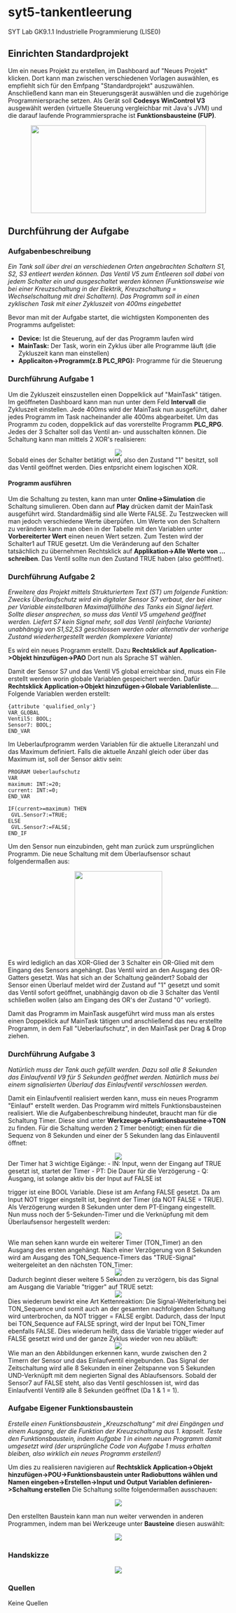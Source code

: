 # syt5-tankentleerung
SYT Lab GK9.1.1 Industrielle Programmierung (LISE0)


## Einrichten Standardprojekt

Um ein neues Projekt zu erstellen, im Dashboard auf "Neues Projekt" klicken. Dort kann man zwischen verschiedenen Vorlagen auswählen, es empfiehlt sich für den Emfpang "Standardprojekt" auszuwählen. Anschließend kann man ein Steuerungsgerät auswählen und die zugehörige Programmiersprache setzen. Als Gerät soll **Codesys WinControl V3** ausgewählt werden (virtuelle Steuerung vergleichbar mit Java's JVM) und die darauf laufende Programmiersprache ist **Funktionsbausteine (FUP)**.
<div align="center">
<img src="images/geraetplussprache.PNG" align="center" height=200 width=400/>
</div>

## Durchführung der Aufgabe

### Aufgabenbeschreibung

*Ein Tank soll über drei an verschiedenen Orten angebrachten Schaltern S1, S2, S3 entleert
werden können. Das Ventil V5 zum Entleeren soll dabei von jedem Schalter ein und
ausgeschaltet werden können (Funktionsweise wie bei einer Kreuzschaltung in der Elektrik,
Kreuzschaltung = Wechselschaltung mit drei Schaltern).
Das Programm soll in einen zyklischen Task mit einer Zykluszeit von 400ms eingebettet*

Bevor man mit der Aufgabe startet, die wichtigsten Komponenten des Programms aufgelistet:
- **Device:** Ist die Steuerung, auf der das Programm laufen wird
- **MainTask:** Der Task, worin ein Zyklus über alle Programme läuft (die Zykluszeit kann man einstellen)
- **Applicaiton->Programm(z.B PLC_RPG):** Programme für die Steuerung

### Durchführung Aufgabe 1

Um die Zykluszeit einszustellen einen Doppelklick auf "MainTask" tätigen. Im geöffneten Dashboard kann man nun unter dem Feld **Intervall** die Zykluszeit einstellen. Jede 400ms wird der MainTask nun ausgeführt, daher jedes Programm im Task nacheinander alle 400ms abgearbeitet.
Um das Programm zu coden, doppelklick auf das vorerstellte Programm **PLC_RPG**.  
Jedes der 3 Schalter soll das Ventil an- und ausschalten können. Die Schaltung kann man mittels 2 XOR's realisieren:  
<div align="center">
<img src="images/programm.PNG" align="center"/>
</div>    
Sobald eines der Schalter betätigt wird, also den Zustand "1" besitzt, soll das Ventil geöffnet werden.  Dies entpsricht einem logischen XOR.  

#### Programm ausführen

Um die Schaltung zu testen, kann man unter **Online->Simulation** die Schaltung simulieren. Oben dann auf **Play** drücken damit der MainTask ausgeführt wird. Standardmäßig sind alle Werte FALSE. Zu Testzwecken will man jedoch verschiedene Werte überpüfen. Um Werte von den Schaltern zu verändern kann man oben in der Tabelle mit den Variablen unter **Vorbereiterter Wert** einen neuen Wert setzen. Zum Testen wird der Schalter1 auf TRUE gesetzt. Um die Veränderung auf den Schalter tatsächlich zu übernehmen Rechtsklick auf **Applikation->Alle Werte von ... schreiben**. Das Ventil sollte nun den Zustand TRUE haben (also geöfffnet).

### Durchführung Aufgabe 2

*Erweitere das Projekt mittels Strukturiertem Text (ST) um folgende Funktion:
Zwecks Überlaufschutz wird ein digitaler Sensor S7 verbaut, der bei einer per Variable
einstellbaren Maximalfüllhöhe des Tanks ein Signal liefert. Sollte dieser ansprechen, so muss
das Ventil V5 umgehend geöffnet werden. Liefert S7 kein Signal mehr, soll das Ventil (einfache
Variante) unabhängig von S1,S2,S3 geschlossen werden oder alternativ der vorherige Zustand
wiederhergestellt werden (komplexere Variante)*

Es wird ein neues Programm erstellt. Dazu **Rechtsklick auf Application->Objekt hinzufügen->PAO** Dort nun als Sprache ST wählen.  

Damit der Sensor S7 und das Ventil V5 global erreichbar sind, muss ein File erstellt werden worin globale Variablen gespeichert werden. Dafür **Rechtsklick Application->Objekt hinzufügen->Globale Variablenliste...**. Folgende Variablen werden erstellt:  


    {attribute 'qualified_only'}
    VAR_GLOBAL
    Ventil5: BOOL;
    Sensor7: BOOL;
    END_VAR

Im Ueberlaufprogramm werden Variablen für die aktuelle Literanzahl und das Maximum definiert. Falls die aktuelle Anzahl gleich oder über das Maximum ist, soll der Sensor aktiv sein:

    PROGRAM Ueberlaufschutz
    VAR
    maximum: INT:=20;
    current: INT:=0;
    END_VAR

    IF(current>=maximum) THEN
  	 GVL.Sensor7:=TRUE;
    ELSE
  	 GVL.Sensor7:=FALSE;
    END_IF

Um den Sensor nun einzubinden, geht man zurück zum ursprünglichen Programm. Die neue Schaltung mit dem Überlaufsensor schaut folgendermaßen aus:
<div align="center">
<img src="images/ueberlauf.PNG" align="center" height=200/>
</div>  
Es wird lediglich an das XOR-Glied der 3 Schalter ein OR-Glied mit dem Eingang des Sensors angehängt. Das Ventil wird an den Ausgang des OR-Gatters gesetzt. Was hat sich an der Schaltung geändert? Sobald der Sensor einen Überlauf meldet wird der Zustand auf "1" gesetzt und somit das Ventil sofort geöffnet, unabhängig davon ob die 3 Schalter das Ventil schließen wollen (also am Eingang des OR's der Zustand "0" vorliegt).

Damit das Programm im MainTask ausgeführt wird muss man als erstes einen Doppeklick auf MainTask tätigen und anschließend das neu erstellte Programm, in dem Fall "Ueberlaufschutz", in den MainTask per Drag & Drop ziehen.

### Durchführung Aufgabe 3

*Natürlich muss der Tank auch gefüllt werden. Dazu soll alle 8 Sekunden das Einlaufventil V9
für 5 Sekunden geöffnet werden. Natürlich muss bei einem signalisierten Überlauf das
Einlaufventil verschlossen werden.*

Damit ein Einlaufventil realisiert werden kann, muss ein neues Programm "Einlauf" erstellt werden. Das Programm wird mittels Funktionsbausteinen realisiert. Wie die Aufgabenbeschreibung hindeutet, braucht man für die Schaltung Timer. Diese sind unter **Werkzeuge->Funktionsbausteine->TON** zu finden. Für die Schaltung werden 2 Timer benötigt; einen für die Sequenz von 8 Sekunden und einer der 5 Sekunden lang das Einlauventil öffnet:  
<div align="center">
<img src="images/ton_sequence.PNG" align="center"  />
</div>  
Der Timer hat 3 wichtige Eigänge:
- IN: Input, wenn der Eingang auf TRUE gesetzt ist, startet der Timer
- PT: Die Dauer für die Verzögerung
- Q: Ausgang, ist solange aktiv bis der Input auf FALSE ist

trigger ist eine BOOL Variable. Diese ist am Anfang FALSE gesetzt. Da am Input NOT trigger eingstellt ist, beginnt der Timer (da NOT FALSE = TRUE). Als Verzögerung wurden 8 Sekunden unter dem PT-Eingang eingestellt. Nun muss noch der 5-Sekunden-Timer und die Verknüpfung mit dem Überlaufsensor hergestellt werden:    
<div align="center">
<img src="images/timer.PNG" align="center"  />
</div>  
Wie man sehen kann wurde ein weiterer Timer (TON_Timer) an den Ausgang des ersten angehängt. Nach einer Verzögerung von 8 Sekunden wird am Ausgang des TON_Sequence-Timers das "TRUE-Signal" weitergeleitet an den nächsten TON_Timer:
<div align="center">
<img src="images/timertest1.PNG" align="center"  />
</div>  
Dadurch beginnt dieser weitere 5 Sekunden zu verzögern, bis das Signal am Ausgang die Variable "trigger" auf TRUE setzt:  
<div align="center">
<img src="images/timertest2.PNG" align="center"  />
</div>  
Dies wiederum bewirkt eine Art Kettenreaktion: Die Signal-Weiterleitung bei TON_Sequence und somit auch an der gesamten nachfolgenden Schaltung wird unterbrochen, da NOT trigger = FALSE ergibt. Dadurch, dass der Input bei TON_Sequence auf FALSE springt, wird der Input bei TON_Timer ebenfalls FALSE. Dies wiederum heißt, dass die Variable trigger wieder auf FALSE gesetzt wird und der ganze Zyklus wieder von neu abläuft:
<div align="center">
<img src="images/timertest3.PNG" align="center"  />
</div>  
Wie man an den Abbildungen erkennen kann, wurde zwischen den 2 Timern der Sensor und das Einlaufventil eingebunden. Das Signal der Zeitschaltung wird alle 8 Sekunden in einer Zeitspanne von 5 Sekunden UND-Verknüpft mit dem negierten Signal des Ablaufsensors. Sobald der Sensor7 auf FALSE steht, also das Ventil geschlossen ist, wird das Einlaufventil Ventil9 alle 8 Sekunden geöffnet (Da 1 & 1 = 1).

### Aufgabe Eigener Funktionsbaustein

*Erstelle einen Funktionsbaustein „Kreuzschaltung“ mit drei Eingängen und einem Ausgang, der
die Funktion der Kreuzschaltung aus 1. kapselt. Teste den Funktionsbaustein, indem Aufgabe 1
in einem neuen Programm damit umgesetzt wird (der ursprüngliche Code von Aufgabe 1 muss
erhalten bleiben, also wirklich ein neues Programm erstellen!)*

Um dies zu realisieren navigieren auf **Rechtsklick Application->Objekt hinzufügen->POU->Funktionsbaustein unter Radiobuttons wählen und Namen eingeben->Erstellen->Input und Output Variablen definieren->Schaltung erstellen**
Die Schaltung sollte folgendermaßen ausschauen:
<div align="center">
<img src="images/fktbstn.PNG" align="center"  />
</div>  

Den erstellten Baustein kann man nun weiter verwenden in anderen Programmen, indem man bei Werkzeuge unter **Bausteine** diesen auswählt:
<div align="center">
<img src="images/testfktbstn.PNG" align="center"  />
</div>  

### Handskizze

<div align="center">
<img src="images/skizze.jpeg" align="center"/>
</div>

### Quellen
Keine Quellen
